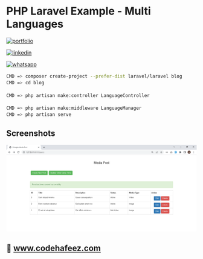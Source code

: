 # PHP Laravel Example - Multi Languages

[![portfolio](https://img.shields.io/badge/my_portfolio-000?style=for-the-badge&logo=ko-fi&logoColor=white)](https://www.codehafeez.com/)

[![linkedin](https://img.shields.io/badge/linkedin-0A66C2?style=for-the-badge&logo=linkedin&logoColor=white)](https://www.linkedin.com/in/codehafeez/)

[![whatsapp](https://img.shields.io/badge/whatsapp-GREEN?style=for-the-badge&logo=whatsapp&logoColor=white)](https://api.whatsapp.com/send?phone=923123349398)



```bash
CMD => composer create-project --prefer-dist laravel/laravel blog
CMD => cd blog

CMD => php artisan make:controller LanguageController

CMD => php artisan make:middleware LanguageManager
CMD => php artisan serve
```    


## Screenshots
![](https://raw.githubusercontent.com/codehafeez/Laravel-MediaPost/main/Screenshots/Output-01.png)


## 🔗 www.codehafeez.com
